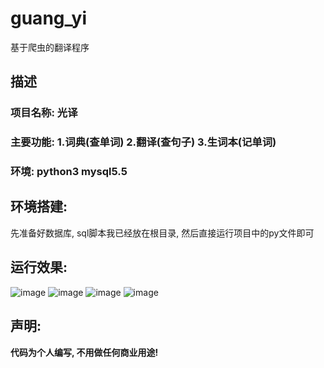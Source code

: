 # guang_yi
基于爬虫的翻译程序

## 描述
### 项目名称: 光译
### 主要功能: 1.词典(查单词) 2.翻译(查句子) 3.生词本(记单词)
### 环境: python3 mysql5.5 

## 环境搭建:  
  先准备好数据库, sql脚本我已经放在根目录, 然后直接运行项目中的py文件即可

## 运行效果: 
![image](https://user-images.githubusercontent.com/92048059/201508680-2949bdc4-2d65-4f4e-a95e-3416d08a82ce.png)
![image](https://user-images.githubusercontent.com/92048059/201508725-69f14e1a-0743-4373-bbb2-8ae5b5eb5ccf.png)
![image](https://user-images.githubusercontent.com/92048059/201508732-c8b43c1d-9e62-4c34-ae2c-bb1883b4d875.png)
![image](https://user-images.githubusercontent.com/92048059/201508737-69a973c3-7a54-4f9c-9364-484a51e56cd1.png)


## 声明:
  **代码为个人编写, 不用做任何商业用途!**
